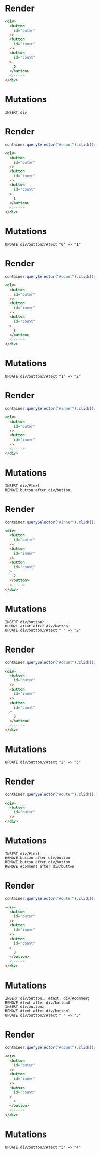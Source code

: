 # Render
```html
<div>
  <button
    id="outer"
  />
  <button
    id="inner"
  />
  <button
    id="count"
  >
    0
  </button>
  <!---->
</div>
```

# Mutations
```
INSERT div
```

# Render
```js
container.querySelector("#count").click();
```
```html
<div>
  <button
    id="outer"
  />
  <button
    id="inner"
  />
  <button
    id="count"
  >
    1
  </button>
  <!---->
</div>
```

# Mutations
```
UPDATE div/button2/#text "0" => "1"
```

# Render
```js
container.querySelector("#count").click();
```
```html
<div>
  <button
    id="outer"
  />
  <button
    id="inner"
  />
  <button
    id="count"
  >
    2
  </button>
  <!---->
</div>
```

# Mutations
```
UPDATE div/button2/#text "1" => "2"
```

# Render
```js
container.querySelector("#inner").click();
```
```html
<div>
  <button
    id="outer"
  />
  <button
    id="inner"
  />
  <!---->
</div>
```

# Mutations
```
INSERT div/#text
REMOVE button after div/button1
```

# Render
```js
container.querySelector("#inner").click();
```
```html
<div>
  <button
    id="outer"
  />
  <button
    id="inner"
  />
  <button
    id="count"
  >
    2
  </button>
  <!---->
</div>
```

# Mutations
```
INSERT div/button2
REMOVE #text after div/button1
UPDATE div/button2/#text " " => "2"
```

# Render
```js
container.querySelector("#count").click();
```
```html
<div>
  <button
    id="outer"
  />
  <button
    id="inner"
  />
  <button
    id="count"
  >
    3
  </button>
  <!---->
</div>
```

# Mutations
```
UPDATE div/button2/#text "2" => "3"
```

# Render
```js
container.querySelector("#outer").click();
```
```html
<div>
  <button
    id="outer"
  />
</div>
```

# Mutations
```
INSERT div/#text
REMOVE button after div/button
REMOVE button after div/button
REMOVE #comment after div/button
```

# Render
```js
container.querySelector("#outer").click();
```
```html
<div>
  <button
    id="outer"
  />
  <button
    id="inner"
  />
  <button
    id="count"
  >
    3
  </button>
  <!---->
</div>
```

# Mutations
```
INSERT div/button1, #text, div/#comment
REMOVE #text after div/button0
INSERT div/button2
REMOVE #text after div/button1
UPDATE div/button2/#text " " => "3"
```

# Render
```js
container.querySelector("#count").click();
```
```html
<div>
  <button
    id="outer"
  />
  <button
    id="inner"
  />
  <button
    id="count"
  >
    4
  </button>
  <!---->
</div>
```

# Mutations
```
UPDATE div/button2/#text "3" => "4"
```
